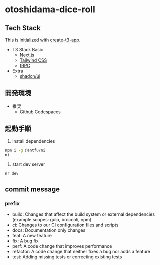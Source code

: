 # otoshidama-dice-roll

## Tech Stack

This is initialized with [create-t3-app](https://create.t3.gg/).

- T3 Stack Basic
  - [Next.js](https://nextjs.org)
  - [Tailwind CSS](https://tailwindcss.com)
  - [tRPC](https://trpc.io)
- Extra
  - [shadcn/ui](https://ui.shadcn.com/)

## 開発環境

- 推奨
  - Github Codespaces

## 起動手順

1. install dependencies

```bash
npm i -g @antfu/ni
ni
```

1. start dev server

```bash
nr dev
```

## commit message

### prefix

- build: Changes that affect the build system or external dependencies (example scopes: gulp, broccoli, npm)
- ci: Changes to our CI configuration files and scripts
- docs: Documentation only changes
- feat: A new feature
- fix: A bug fix
- perf: A code change that improves performance
- refactor: A code change that neither fixes a bug nor adds a feature
- test: Adding missing tests or correcting existing tests
